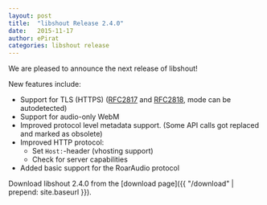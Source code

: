 ```yaml
---
layout: post
title:  "libshout Release 2.4.0"
date:   2015-11-17
author: ePirat
categories: libshout release
---
```


We are pleased to announce the next release of libshout!

New features include:

- Support for TLS (HTTPS) ([RFC2817] and [RFC2818], mode can be autodetected)
- Support for audio-only WebM
- Improved protocol level metadata support. (Some API calls got replaced and marked as obsolete)
- Improved HTTP protocol:
  - Set `Host:`-header (vhosting support)
  - Check for server capabilities
- Added basic support for the RoarAudio protocol

Download libshout 2.4.0 from the [download page]({{ "/download" | prepend: site.baseurl }}).

[RFC2817]: https://www.ietf.org/rfc/rfc2817
[RFC2818]: https://www.ietf.org/rfc/rfc2818